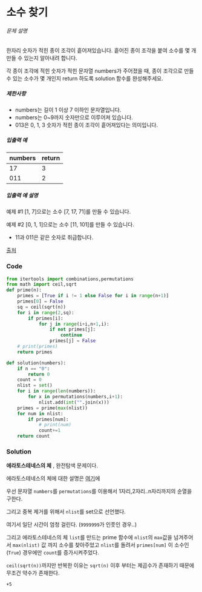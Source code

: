 # 소수 찾기

###### 문제 설명

한자리 숫자가 적힌 종이 조각이 흩어져있습니다. 흩어진 종이 조각을 붙여 소수를 몇 개 만들 수 있는지 알아내려 합니다.

각 종이 조각에 적힌 숫자가 적힌 문자열 numbers가 주어졌을 때, 종이 조각으로 만들 수 있는 소수가 몇 개인지 return 하도록 solution 함수를 완성해주세요.

##### 제한사항

- numbers는 길이 1 이상 7 이하인 문자열입니다.
- numbers는 0~9까지 숫자만으로 이루어져 있습니다.
- 013은 0, 1, 3 숫자가 적힌 종이 조각이 흩어져있다는 의미입니다.

##### 입출력 예

| numbers | return |
| ------- | ------ |
| 17      | 3      |
| 011     | 2      |

##### 입출력 예 설명

예제 #1
[1, 7]으로는 소수 [7, 17, 71]를 만들 수 있습니다.

예제 #2
[0, 1, 1]으로는 소수 [11, 101]를 만들 수 있습니다.

- 11과 011은 같은 숫자로 취급합니다.

[출처](http://2009.nwerc.eu/results/nwerc09.pdf)



### Code

```python
from itertools import combinations,permutations
from math import ceil,sqrt
def prime(n):
    primes = [True if i != 1 else False for i in range(n+1)]
    primes[0] = False
    sq = ceil(sqrt(n))
    for i in range(2,sq):
        if primes[i]:
            for j in range(i+i,n+1,i):
                if not primes[j]:
                    continue
                primes[j] = False
    # print(primes)
    return primes

def solution(numbers):
    if n == "0":
        return 0
    count = 0
    nlist = set()
    for i in range(len(numbers)):
        for x in permutations(numbers,i+1):
            nlist.add(int("".join(x)))
    primes = prime(max(nlist))
    for num in nlist:
        if primes[num]:
            # print(num)
            count+=1
    return count
```

### Solution

**에라토스테네스의 체** , 완전탐색 문제이다.

에라토스테네스의 체에 대한 설명은 [여기](https://ko.wikipedia.org/wiki/%EC%97%90%EB%9D%BC%ED%86%A0%EC%8A%A4%ED%85%8C%EB%84%A4%EC%8A%A4%EC%9D%98_%EC%B2%B4)에

우선 문자열 `numbers`를 `permutations`를 이용해서 1자리,2자리..n자리까지의 순열을 구한다.

그리고 중복 제거를 위해서 `nlist`를 set으로 선언했다.

여기서 일단 시간이 엄청 걸린다. (`9999999`가 인풋인 경우..)

그리고 에라토스테네스의 체 `list`를 만드는 prime 함수에 `nlist`의 `max`값을 넘겨주어서 `max(nlist)` 값 까지 소수를 찾아주었고 `nlist`를 돌려서 `primes[num]` 이 소수인 (`True`) 경우에만 `count`를 증가시켜주었다.

`ceil(sqrt(n))`까지만 반복한 이유는 `sqrt(n)` 이후 부터는 제곱수가 존재하기 때문에 무조건 약수가 존재한다.





`+5`